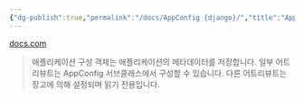 ```yaml
---
{"dg-publish":true,"permalink":"/docs/AppConfig {django}/","title":"AppConfig {django}"}
---
```


[docs.com](https://docs.djangoproject.com/en/4.1/ref/applications/#django.apps.AppConfig)

> 애플리케이션 구성 객체는 애플리케이션의 메타데이터를 저장합니다. 일부 어트리뷰트는 AppConfig 서브클래스에서 구성할 수 있습니다. 다른 어트리뷰트는 장고에 의해 설정되며 읽기 전용입니다.
